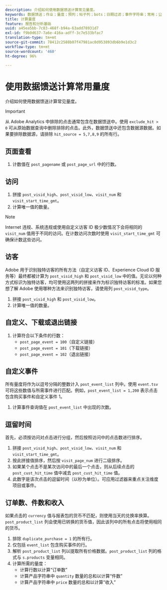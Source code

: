 ```yaml
---
description: 介绍如何使用数据馈送计算常见量度。
keywords: 数据馈送；作业；量度；预列；帖子列；bots；日期过滤；事件字符串；常用；公式
title: 计算量度
feature: 报告和分析基础
uuid: a45ea5bb-7c83-468f-b94a-63add78931d7
exl-id: f9b0d637-7a6e-416a-adff-3c7e533bfac7
translation-type: tm+mt
source-git-commit: 78412c2588b07f47981ac0d953893db6b9e1d3c2
workflow-type: tm+mt
source-wordcount: '460'
ht-degree: 96%

---
```


# 使用数据馈送计算常用量度

介绍如何使用数据馈送计算常见量度。

>[!IMPORTANT]
>
>从 Adobe Analytics 中排除的点击通常包含在数据馈送中。使用 `exclude_hit > 0` 可从原始数据查询中删除排除的点击。此外，数据馈送中还包含数据源数据。如果要排除数据源，请排除 `hit_source = 5,7,8,9` 的所有行。

## 页面查看

1. 计数值在 `post_pagename` 或 `post_page_url` 中的行数。

## 访问

1. 拼接 `post_visid_high`、`post_visid_low`、`visit_num` 和 `visit_start_time_gmt`。
1. 计算唯一值的数量。

>[!NOTE]
>
>Internet 违规、系统违规或使用自定义访客 ID 极少数情况下会将相同的 `visit_num` 值用于不同的访问。在计数访问次数时使用 `visit_start_time_gmt` 可确保计数这些访问。

## 访客

Adobe 用于识别独特访客的所有方法（自定义访客 ID、Experience Cloud ID 服务等）最终都被计算为 `post_visid_high` 和 `post_visid_low` 中的值。无论以何种方式标识为独特访客，均可使用这两列的拼接来作为标识独特访客的标准。如果您想了解 Adobe 使用哪种方法来识别独特访客，请使用列 `post_visid_type`。

1. 拼接 `post_visid_high` 和 `post_visid_low`。
2. 计算唯一值的数量。

## 自定义、下载或退出链接

1. 计算符合以下条件的行数：
   * `post_page_event = 100`（自定义链接）
   * `post_page_event = 101`（下载链接）
   * `post_page_event = 102`（退出链接）

## 自定义事件

所有量度将作为以逗号分隔的整数计入 `post_event_list` 列中。使用 `event.tsv` 可将这些数值与所需事件进行匹配。例如，`post_event_list = 1,200` 表示点击包含购买事件和自定义事件 1。

1. 计算事件查询值在 `post_event_list` 中出现的次数。

## 逗留时间

首先，必须按访问对点击进行分组，然后按照访问中的点击数进行排序。

1. 拼接 `post_visid_high`、`post_visid_low`、`visit_num` 和 `visit_start_time_gmt`。
2. 按此拼接值排序，然后按 `visit_page_num` 进行二级排序。
3. 如果某个点击不是某次访问中的最后一个点击，则从后续点击的 `post_cust_hit_time` 值中减去 `post_cust_hit_time` 值。
4. 此数字是该次点击的逗留时间（以秒为单位）。可应用过滤器来重点关注维度项目或事件。

## 订单数、件数和收入

如果点击的 `currency` 值与报表包的货币不匹配，则使用当天的兑换率换算。`post_product_list` 列会使用已转换的货币值，因此该列中的所有点击将使用相同的货币。

1. 排除 `duplicate_purchase = 1` 的所有行。
2. 仅包括 `event_list` 包含购买事件的行。
3. 解析 `post_product_list` 列以提取所有价格数据。`post_product_list` 列的格式与 `s.products` 变量相同。
4. 计算所需的量度：
   * 计算行数以计算“订单数”
   * 计算产品字符串中 `quantity` 数量的总和以计算“件数”
   * 计算产品字符串中 `price` 数量的总和以计算“收入”
